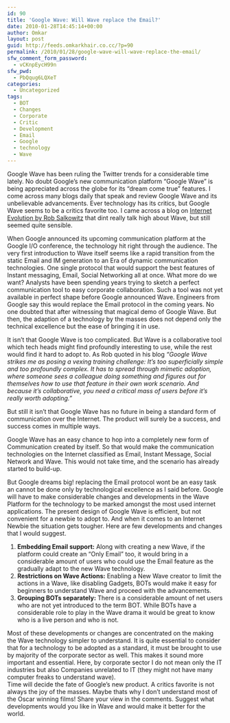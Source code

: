 ```yaml
---
id: 90
title: 'Google Wave: Will Wave replace the Email?'
date: 2010-01-28T14:45:14+00:00
author: Omkar
layout: post
guid: http://feeds.omkarkhair.co.cc/?p=90
permalink: /2010/01/28/google-wave-will-wave-replace-the-email/
sfw_comment_form_password:
  - vCKnpEycH99n
sfw_pwd:
  - PbQqug6LQXeT
categories:
  - Uncategorized
tags:
  - BOT
  - Changes
  - Corporate
  - Critic
  - Development
  - Email
  - Google
  - technology
  - Wave
---
```

Google Wave has been ruling the Twitter trends for a considerable time lately. No doubt Google&#8217;s new communication platform &#8220;Google Wave&#8221; is being appreciated across the globe for its &#8220;dream come true&#8221; features. I come across many blogs daily that speak and review Google Wave and its unbelievable advancements. Ever technology has its critics, but Google Wave seems to be a critics favorite too. I came across a blog on <a href="http://www.internetevolution.com/author.asp?section_id=697&doc_id=184327" target="_blank">Internet Evolution by Rob Salkowitz</a> that dint really talk high about Wave, but still seemed quite sensible.

When Google announced its upcoming communication platform at the Google I/O conference, the technology hit right through the audience. The very first introduction to Wave itself seems like a rapid transition from the static Email and IM generation to an Era of dynamic communication technologies. One single protocol that would support the best features of Instant messaging, Email, Social Networking all at once. What more do we want? Analysts have been spending years trying to sketch a perfect communication tool to easy corporate collaboration. Such a tool was not yet available in perfect shape before Google announced Wave. Engineers from Google say this would replace the Email protocol in the coming years. No one doubted that after witnessing that magical demo of Google Wave. But then, the adaption of a technology by the masses does not depend only the technical excellence but the ease of bringing it in use.

It isn&#8217;t that Google Wave is too complicated. But Wave is a collaborative tool which tech heads might find profoundly interesting to use, while the rest would find it hard to adopt to. As Rob quoted in his blog _&#8220;Google Wave strikes me as posing a vexing training challenge: It’s too superficially simple and too profoundly complex. It has to spread through mimetic adoption, where someone sees a colleague doing something and figures out for themselves how to use that feature in their own work scenario. And because it’s collaborative, you need a critical mass of users before it’s really worth adopting.&#8221;_

But still it isn&#8217;t that Google Wave has no future in being a standard form of communication over the Internet. The product will surely be a success, and success comes in multiple ways.

Google Wave has an easy chance to hop into a completely new form of Communication created by itself. So that would make the communication technologies on the Internet classified as Email, Instant Message, Social Network and Wave. This would not take time, and the scenario has already started to build-up.

But Google dreams big! replacing the Email protocol wont be an easy task an cannot be done only by technological excellence as I said before. Google will have to make considerable changes and developments in the Wave Platform for the technology to be marked amongst the most used internet applications. The present design of Google Wave is efficient, but not convenient for a newbie to adopt to. And when it comes to an Internet Newbie the situation gets tougher. Here are few developments and changes that I would suggest.

  1. **Embedding Email support:** Along with creating a new Wave, if the platform could create an &#8220;Only Email&#8221; too, it would bring in a considerable amount of users who could use the Email feature as the gradually adapt to the new Wave technology.
  2. **Restrictions on Wave Actions:** Enabling a New Wave creator to limit the actions in a Wave, like disabling Gadgets, BOTs would make it easy for beginners to understand Wave and proceed with the advancements.
  3. **Grouping BOTs separately:** There is a considerable amount of net users who are not yet introduced to the term BOT. While BOTs have a considerable role to play in the Wave drama it would be great to know who is a live person and who is not.

<div>
  Most of these developments or changes are concentrated on the making the Wave technology simpler to understand. It is quite essential to consider that for a technology to be adopted as a standard, it must be brought to use by majority of the corporate sector as well. This makes it sound more important and essential. Here, by corporate sector I do not mean only the IT industries but also Companies unrelated to IT (they might not have many computer freaks to understand wave).
</div>

<div>
  Time will decide the fate of Google&#8217;s new product. A critics favorite is not always the joy of the masses. Maybe thats why I don&#8217;t understand most of the Oscar winning films! Share your view in the comments. Suggest what developments would you like in Wave and would make it better for the world.
</div>